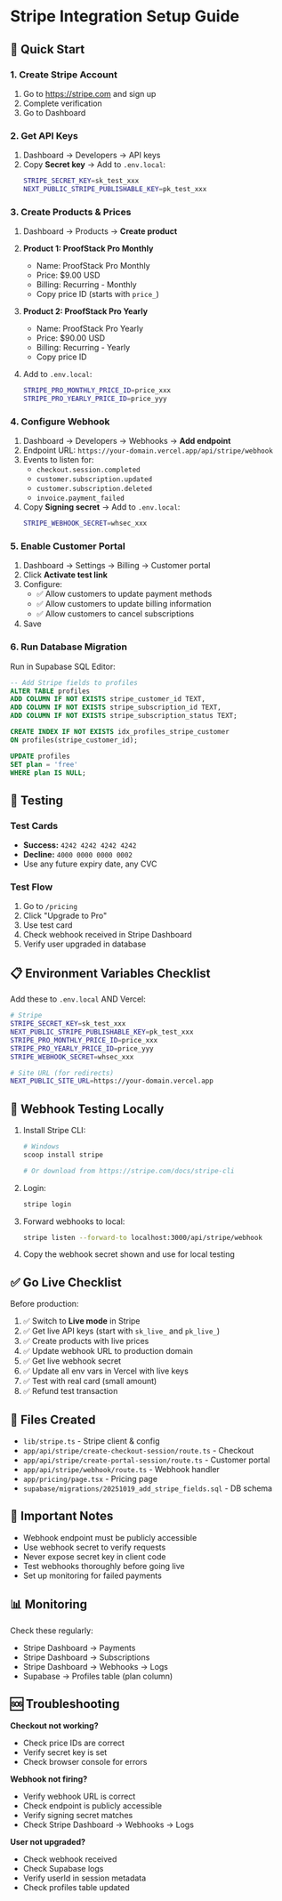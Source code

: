 # Stripe Integration Setup Guide

## 🎯 Quick Start

### 1. Create Stripe Account
1. Go to https://stripe.com and sign up
2. Complete verification
3. Go to Dashboard

### 2. Get API Keys
1. Dashboard → Developers → API keys
2. Copy **Secret key** → Add to `.env.local`:
   ```bash
   STRIPE_SECRET_KEY=sk_test_xxx
   NEXT_PUBLIC_STRIPE_PUBLISHABLE_KEY=pk_test_xxx
   ```

### 3. Create Products & Prices
1. Dashboard → Products → **Create product**
2. **Product 1: ProofStack Pro Monthly**
   - Name: ProofStack Pro Monthly
   - Price: $9.00 USD
   - Billing: Recurring - Monthly
   - Copy price ID (starts with `price_`)
   
3. **Product 2: ProofStack Pro Yearly**
   - Name: ProofStack Pro Yearly  
   - Price: $90.00 USD
   - Billing: Recurring - Yearly
   - Copy price ID

4. Add to `.env.local`:
   ```bash
   STRIPE_PRO_MONTHLY_PRICE_ID=price_xxx
   STRIPE_PRO_YEARLY_PRICE_ID=price_yyy
   ```

### 4. Configure Webhook
1. Dashboard → Developers → Webhooks → **Add endpoint**
2. Endpoint URL: `https://your-domain.vercel.app/api/stripe/webhook`
3. Events to listen for:
   - `checkout.session.completed`
   - `customer.subscription.updated`
   - `customer.subscription.deleted`
   - `invoice.payment_failed`
4. Copy **Signing secret** → Add to `.env.local`:
   ```bash
   STRIPE_WEBHOOK_SECRET=whsec_xxx
   ```

### 5. Enable Customer Portal
1. Dashboard → Settings → Billing → Customer portal
2. Click **Activate test link**
3. Configure:
   - ✅ Allow customers to update payment methods
   - ✅ Allow customers to update billing information
   - ✅ Allow customers to cancel subscriptions
4. Save

### 6. Run Database Migration
Run in Supabase SQL Editor:
```sql
-- Add Stripe fields to profiles
ALTER TABLE profiles
ADD COLUMN IF NOT EXISTS stripe_customer_id TEXT,
ADD COLUMN IF NOT EXISTS stripe_subscription_id TEXT,
ADD COLUMN IF NOT EXISTS stripe_subscription_status TEXT;

CREATE INDEX IF NOT EXISTS idx_profiles_stripe_customer 
ON profiles(stripe_customer_id);

UPDATE profiles
SET plan = 'free'
WHERE plan IS NULL;
```

## 🚀 Testing

### Test Cards
- **Success:** `4242 4242 4242 4242`
- **Decline:** `4000 0000 0000 0002`
- Use any future expiry date, any CVC

### Test Flow
1. Go to `/pricing`
2. Click "Upgrade to Pro"
3. Use test card
4. Check webhook received in Stripe Dashboard
5. Verify user upgraded in database

## 📋 Environment Variables Checklist

Add these to `.env.local` AND Vercel:

```bash
# Stripe
STRIPE_SECRET_KEY=sk_test_xxx
NEXT_PUBLIC_STRIPE_PUBLISHABLE_KEY=pk_test_xxx
STRIPE_PRO_MONTHLY_PRICE_ID=price_xxx
STRIPE_PRO_YEARLY_PRICE_ID=price_yyy
STRIPE_WEBHOOK_SECRET=whsec_xxx

# Site URL (for redirects)
NEXT_PUBLIC_SITE_URL=https://your-domain.vercel.app
```

## 🔄 Webhook Testing Locally

1. Install Stripe CLI:
   ```bash
   # Windows
   scoop install stripe

   # Or download from https://stripe.com/docs/stripe-cli
   ```

2. Login:
   ```bash
   stripe login
   ```

3. Forward webhooks to local:
   ```bash
   stripe listen --forward-to localhost:3000/api/stripe/webhook
   ```

4. Copy the webhook secret shown and use for local testing

## ✅ Go Live Checklist

Before production:
1. ✅ Switch to **Live mode** in Stripe
2. ✅ Get live API keys (start with `sk_live_` and `pk_live_`)
3. ✅ Create products with live prices
4. ✅ Update webhook URL to production domain
5. ✅ Get live webhook secret
6. ✅ Update all env vars in Vercel with live keys
7. ✅ Test with real card (small amount)
8. ✅ Refund test transaction

## 🎯 Files Created

- `lib/stripe.ts` - Stripe client & config
- `app/api/stripe/create-checkout-session/route.ts` - Checkout
- `app/api/stripe/create-portal-session/route.ts` - Customer portal
- `app/api/stripe/webhook/route.ts` - Webhook handler
- `app/pricing/page.tsx` - Pricing page
- `supabase/migrations/20251019_add_stripe_fields.sql` - DB schema

## 🚨 Important Notes

- Webhook endpoint must be publicly accessible
- Use webhook secret to verify requests
- Never expose secret key in client code
- Test webhooks thoroughly before going live
- Set up monitoring for failed payments

## 📊 Monitoring

Check these regularly:
- Stripe Dashboard → Payments
- Stripe Dashboard → Subscriptions  
- Stripe Dashboard → Webhooks → Logs
- Supabase → Profiles table (plan column)

## 🆘 Troubleshooting

**Checkout not working?**
- Check price IDs are correct
- Verify secret key is set
- Check browser console for errors

**Webhook not firing?**
- Verify webhook URL is correct
- Check endpoint is publicly accessible
- Verify signing secret matches
- Check Stripe Dashboard → Webhooks → Logs

**User not upgraded?**
- Check webhook received
- Check Supabase logs
- Verify userId in session metadata
- Check profiles table updated
